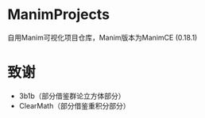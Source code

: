 # ManimProjects
自用Manim可视化项目仓库，Manim版本为ManimCE (0.18.1)
# 致谢
- 3b1b（部分借鉴群论立方体部分）
- ClearMath（部分借鉴重积分部分）
